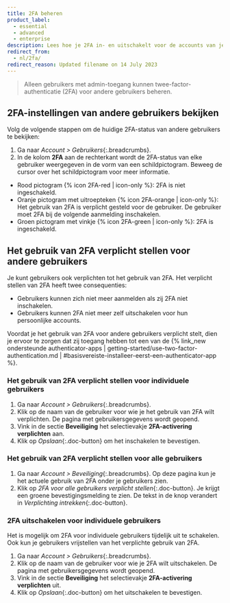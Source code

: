 ```yaml
---
title: 2FA beheren
product_label:
  - essential
  - advanced
  - enterprise
description: Lees hoe je 2FA in- en uitschakelt voor de accounts van je medewerkers.
redirect_from:
  - nl/2fa/
redirect_reason: Updated filename on 14 July 2023
---
```


> Alleen gebruikers met admin-toegang kunnen twee-factor-authenticatie (2FA) voor andere gebruikers beheren.

## 2FA-instellingen van andere gebruikers bekijken

Volg de volgende stappen om de huidige 2FA-status van andere gebruikers te bekijken:
1. Ga naar _Account > Gebruikers_{:.breadcrumbs}.
2. In de kolom **2FA** aan de rechterkant wordt de 2FA-status van elke gebruiker weergegeven in de vorm van een schildpictogram. Beweeg de cursor over het schildpictogram voor meer informatie.
  - Rood pictogram {% icon 2FA-red | icon-only %}: 2FA is niet ingeschakeld.
  - Oranje pictogram met uitroepteken {% icon 2FA-orange | icon-only %}: Het gebruik van 2FA is verplicht gesteld voor de gebruiker. De gebruiker moet 2FA bij de volgende aanmelding inschakelen.
  - Groen pictogram met vinkje {% icon 2FA-green | icon-only %}: 2FA is ingeschakeld.

## Het gebruik van 2FA verplicht stellen voor andere gebruikers
Je kunt gebruikers ook verplichten tot het gebruik van 2FA. Het verplicht stellen van 2FA heeft twee consequenties:

- Gebruikers kunnen zich niet meer aanmelden als zij 2FA niet inschakelen.
- Gebruikers kunnen 2FA niet meer zelf uitschakelen voor hun persoonlijke accounts.

Voordat je het gebruik van 2FA voor andere gebruikers verplicht stelt, dien je ervoor te zorgen dat zij toegang hebben tot een van de {% link_new ondersteunde authenticator-apps | getting-started/use-two-factor-authentication.md | #basisvereiste-installeer-eerst-een-authenticator-app %}.

### Het gebruik van 2FA verplicht stellen voor individuele gebruikers

1. Ga naar _Account > Gebruikers_{:.breadcrumbs}.
2. Klik op de naam van de gebruiker voor wie je het gebruik van 2FA wilt verplichten.
   De pagina met gebruikersgegevens wordt geopend.
3. Vink in de sectie **Beveiliging** het selectievakje **2FA-activering verplichten** aan.
4. Klik op _Opslaan_{:.doc-button} om het inschakelen te bevestigen.

### Het gebruik van 2FA verplicht stellen voor alle gebruikers

1. Ga naar _Account > Beveiliging_{:.breadcrumbs}. Op deze pagina kun je het actuele gebruik van 2FA onder je gebruikers zien.
2. Klik op _2FA voor alle gebruikers verplicht stellen_{:.doc-button}.
   Je krijgt een groene bevestigingsmelding te zien. De tekst in de knop verandert in _Verplichting intrekken_{:.doc-button}.

### 2FA uitschakelen voor individuele gebruikers

Het is mogelijk om 2FA voor individuele gebruikers tijdelijk uit te schakelen. Ook kun je gebruikers vrijstellen van het verplichte gebruik van 2FA.

1. Ga naar _Account > Gebruikers_{:.breadcrumbs}.
2. Klik op de naam van de gebruiker voor wie je 2FA wilt uitschakelen.
   De pagina met gebruikersgegevens wordt geopend.
3. Vink in de sectie **Beveiliging** het selectievakje **2FA-activering verplichten** uit.
4. Klik op _Opslaan_{:.doc-button} om het uitschakelen te bevestigen.

